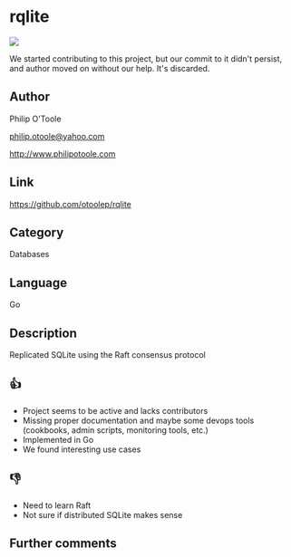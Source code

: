 rqlite
======
[![](https://img.shields.io/badge/oscillating-works-red.svg?style=flat)](https://github.com/oscillatingworks/compass#phases)

We started contributing to this project, but our commit to it didn't persist, and
author moved on without our help. It's discarded.

Author
------

Philip O'Toole

philip.otoole@yahoo.com

http://www.philipotoole.com

Link
----

https://github.com/otoolep/rqlite

Category
--------

Databases

Language
--------

Go

Description
-----------

Replicated SQLite using the Raft consensus protocol

:thumbsup:
----------

- Project seems to be active and lacks contributors
- Missing proper documentation and maybe some devops tools (cookbooks, admin scripts, monitoring tools, etc.)
- Implemented in Go
- We found interesting use cases

:thumbsdown:
------------
- Need to learn Raft
- Not sure if distributed SQLite makes sense

Further comments
----------------
